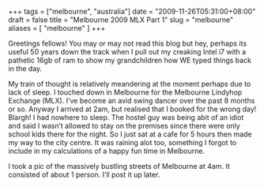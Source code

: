 +++
tags = ["melbourne", "australia"]
date = "2009-11-26T05:31:00+08:00"
draft = false
title = "Melbourne 2009 MLX Part 1"
slug = "melbourne"
aliases = [
	"melbourne"
]
+++

Greetings fellows! You may or may not read this blog but hey, perhaps its useful 50 years down the track when I pull out my creaking Intel i7 with a pathetic 16gb of ram to show my grandchildren how WE typed things back in the day.

My train of thought is relatively meandering at the moment perhaps due to lack of sleep. I touched down in Melbourne for the Melbourne Lindyhop Exchange (MLX). I’ve become an avid swing dancer over the past 8 months or so. Anyway I arrived at 2am, but realised that I booked for the wrong day! Blargh! I had nowhere to sleep. The hostel guy was being abit of an idiot and said I wasn’t allowed to stay on the premises since there were only school kids there for the night. So I just sat at a cafe for 5 hours then made my way to the city centre. It was raining alot too, something I forgot to include in my calculations of a happy fun time in Melbourne.

I took a pic of the massively bustling streets of Melbourne at 4am. It consisted of about 1 person. I’ll post it up later.


